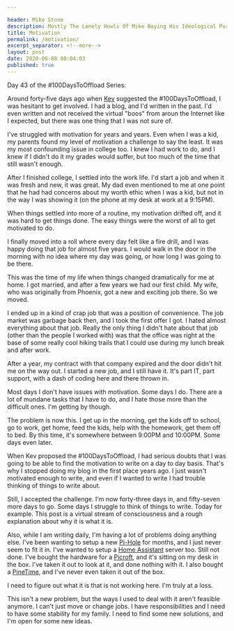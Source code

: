 ```yaml
---

header: Mike Stone
description: Mostly The Lonely Howls Of Mike Baying His Ideological Purity At The Moon
title: Motivation
permalink: /motivation/
excerpt_separator: <!--more-->
layout: post
date: 2020-06-08 00:04:03
published: true
---
```


Day 43 of the #100DaysToOffload Series:

Around forty-five days ago when [Kev](https://fosstodon.org/@kev) suggested the #100DaysToOffload, I was hesitant to get involved. I had a blog, and I'd written in the past. I'd even written and not received the virtual "boos" from aroun the Internet like I expected, but there was one thing that I was not sure of.

<!--more-->

I've struggled with motivation for years and years. Even when I was a kid, my parents found my level of motivation a challenge to say the least. It was my most confounding issue in college too. I knew I had work to do, and I knew if I didn't do it my grades would suffer, but too much of the time that still wasn't enough.

After I finished college, I settled into the work life. I'd start a job and when it was fresh and new, it was great. My dad even mentioned to me at one point that he had had concerns about my worth ethic when I was a kid, but not in the way I was showing it (on the phone at my desk at work at a 9:15PM). 

When things settled into more of a routine, my motivation drifted off, and it was hard to get things done. The easy things were the worst of all to get motivated to do.

I finally moved into a roll where every day felt like a fire drill, and I was happy doing that job for almost five years. I would walk in the door in the morning with no idea where my day was going, or how long I was going to be there. 

This was the time of my life when things changed dramatically for me at home. I got married, and after a few years we had our first child. My wife, who was originally from Phoenix, got a new and exciting job there. So we moved.

I ended up in a kind of crap job that was a position of convenience. The job market was garbage back then, and I took the first offer I got. I hated almost everything about that job. Really the only thing I didn't hate about that job (other than the people I worked with) was that the office was right at the base of some really cool hiking trails that I could use during my lunch break and after work.

After a year, my contract with that company expired and the door didn't hit me on the way out. I started a new job, and I still have it. It's part IT, part support, with a dash of coding here and there thrown in. 

Most days I don't have issues with motivation. Some days I do. There are a lot of mundane tasks that I have to do, and I hate those more than the difficult ones. I'm getting by though.

The problem is now this. I get up in the morning, get the kids off to school, go to work, get home, feed the kids, help with the homework, get them off to bed. By this time, it's somewhere between 9:00PM and 10:00PM. Some days even later.

When Kev proposed the #100DaysToOffload, I had serious doubts that I was going to be able to find the motivation to write on a day to day basis. That's why I stopped doing my blog in the first place years ago. I just wasn't motivated enough to write, and even if I wanted to write I had trouble thinking of things to write about. 

Still, I accepted the challenge. I'm now forty-three days in, and fifty-seven more days to go. Some days I struggle to think of things to write. Today for example. This post is a virtual stream of consciousness and a rough explanation about why it is what it is.

Also, while I am writing daily, I'm having a lot of problems doing anything else. I've been wanting to setup a new [Pi-Hole](https://pi-hole.net) for months, and I just never seem to fit it in. I've wanted to setup a [Home Assistant](https://www.home-assistant.io) server too. Still not done. I've bought the hardware for a [Picroft](https://mycroft-ai.gitbook.io/docs/using-mycroft-ai/get-mycroft/picroft), and it's sitting on my desk in the box. I've taken it out to look at it, and done nothing with it. I also bought a [PineTime](https://www.pine64.org/pinetime/), and I've never even taken it out of the box.

I need to figure out what it is that is not working here. I'm truly at a loss. 

This isn't a new problem, but the ways I used to deal with it aren't feasible anymore. I can't just move or change jobs. I have responsibilities and I need to have some stability for my family. I need to find some new solutions, and I'm open for some new ideas. 